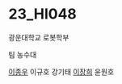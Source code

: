 # 23_HI048

광운대학교 로봇학부

팀 농수대

[이종우](https://github.com/wildrage98)
이규호
강기태
[이장희](https://github.com/liljanghee)
윤원호

